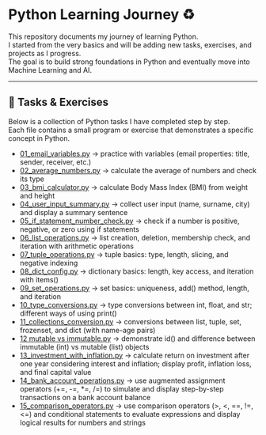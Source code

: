 # Python Learning Journey ♻️

This repository documents my journey of learning Python.  
I started from the very basics and will be adding new tasks, exercises, and projects as I progress.  
The goal is to build strong foundations in Python and eventually move into Machine Learning and AI.

---

## 📂 Tasks & Exercises

Below is a collection of Python tasks I have completed step by step.  
Each file contains a small program or exercise that demonstrates a specific concept in Python.  

- [01_email_variables.py](tasks/01_email_variables.py) → practice with variables (email properties: title, sender, receiver, etc.)
- [02_average_numbers.py](tasks/02_average_numbers.py) → calculate the average of numbers and check its type
- [03_bmi_calculator.py](tasks/03_bmi_calculator.py) → calculate Body Mass Index (BMI) from weight and height
- [04_user_input_summary.py](tasks/04_user_input_summary.py) → collect user input (name, surname, city) and display a summary sentence
- [05_if_statement_number_check.py](tasks/05_if_statement_number_check.py) → check if a number is positive, negative, or zero using if statements
- [06_list_operations.py](tasks/06_list_operations.py) → list creation, deletion, membership check, and iteration with arithmetic operations
- [07_tuple_operations.py](tasks/07_tuple_operations.py) → tuple basics: type, length, slicing, and negative indexing
- [08_dict_config.py](tasks/08_dict_config.py) → dictionary basics: length, key access, and iteration with items()
- [09_set_operations.py](tasks/09_set_operations.py) → set basics: uniqueness, add() method, length, and iteration
- [10_type_conversions.py](tasks/10_type_conversions.py) → type conversions between int, float, and str; different ways of using print()
- [11_collections_conversion.py](tasks/11_collections_conversion.py) → conversions between list, tuple, set, frozenset, and dict (with name-age pairs)
- [12 mutable vs immutable.py](tasks/12_mutable_vs_immutable.py) → demonstrate id() and difference between immutable (int) vs mutable (list) objects
- [13_investment_with_inflation.py](tasks/13_investment_with_inflation.py) → calculate return on investment after one year considering interest and inflation; display profit, inflation loss, and final capital value
- [14_bank_account_operations.py](tasks/14_bank_account_operations.py) → use augmented assignment operators (+=, -=, *=, /=) to simulate and display step-by-step transactions on a bank account balance
- [15_comparison_operators.py](tasks/15_comparison_operators.py) → use comparison operators (>, <, ==, !=, <=) and conditional statements to evaluate expressions and display logical results for numbers and strings







  













